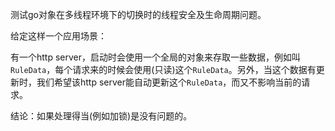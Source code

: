 测试go对象在多线程环境下的切换时的线程安全及生命周期问题。

给定这样一个应用场景：

有一个http server，启动时会使用一个全局的对象来存取一些数据，例如叫`RuleData`，每个请求来的时候会使用(只读)这个`RuleData`。另外，当这个数据有更新时，我们希望该http server能自动更新这个`RuleData`，而又不影响当前的请求。

结论：如果处理得当(例如加锁)是没有问题的。

